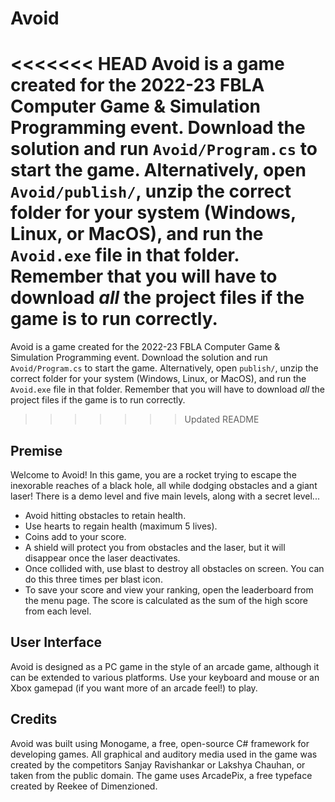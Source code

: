 # Avoid
<<<<<<< HEAD
Avoid is a game created for the 2022-23 FBLA Computer Game & Simulation Programming event. Download the solution and run `Avoid/Program.cs` to start the game. Alternatively, open `Avoid/publish/`, unzip the correct folder for your system (Windows, Linux, or MacOS), and run the `Avoid.exe` file in that folder. Remember that you will have to download *all* the project files if the game is to run correctly. 
=======
Avoid is a game created for the 2022-23 FBLA Computer Game & Simulation Programming event. Download the solution and run `Avoid/Program.cs` to start the game. Alternatively, open `publish/`, unzip the correct folder for your system (Windows, Linux, or MacOS), and run the `Avoid.exe` file in that folder. Remember that you will have to download *all* the project files if the game is to run correctly. 
>>>>>>> Updated README

## Premise
Welcome to Avoid! In this game, you are a rocket trying to escape the inexorable reaches of a black hole, all while dodging obstacles and a giant laser! There is a demo level and five main levels, along with a secret level...
- Avoid hitting obstacles to retain health.
- Use hearts to regain health (maximum 5 lives).
- Coins add to your score.
- A shield will protect you from obstacles and the laser, but it will disappear once the laser deactivates.
- Once collided with, use blast to destroy all obstacles on screen. You can do this three times per blast icon.
- To save your score and view your ranking, open the leaderboard from the menu page. The score is calculated as the sum of the high score from each level.

## User Interface
Avoid is designed as a PC game in the style of an arcade game, although it can be extended to various platforms. Use your keyboard and mouse or an Xbox gamepad (if you want more of an arcade feel!) to play. 

## Credits
Avoid was built using Monogame, a free, open-source C# framework for developing games. All graphical and auditory media used in the game was created by the competitors Sanjay Ravishankar or Lakshya Chauhan, or taken from the public domain. The game uses ArcadePix, a free typeface created by Reekee of Dimenzioned.
